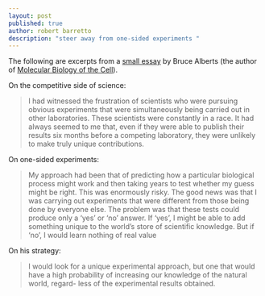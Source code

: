 ```yaml
---
layout: post
published: true
author: robert barretto
description: "steer away from one-sided experiments "
---
```


The following are excerpts from a [small essay](http://www.nature.com/nature/journal/v431/n7012/full/4311041a.html) by Bruce Alberts (the author of [Molecular Biology of the Cell](http://www.amazon.com/Molecular-Biology-Cell-Bruce-Alberts/dp/0815341059)).  

On the competitive side of science:
> I had witnessed the frustration of scientists who were pursuing obvious experiments that were simultaneously being carried out in other laboratories. These scientists were constantly in a race. It had always seemed to me that, even if they were able to publish their results six months before a competing laboratory, they were unlikely to make truly unique contributions.

On one-sided experiments:
> My approach had been that of predicting how a particular biological process might work and then taking years to test whether my guess might be right. This was enormously risky. The good news was that I was carrying out experiments that were different from those being done by everyone else. The problem was that these tests could produce only a ‘yes’ or ‘no’ answer. If ‘yes’, I might be able to add something unique to the world’s store of scientific knowledge. But if ‘no’, I would learn nothing of real value

On his strategy:
> I would look for a unique experimental approach, but one that would have a high probability of increasing our knowledge of the natural world, regard- less of the experimental results obtained.